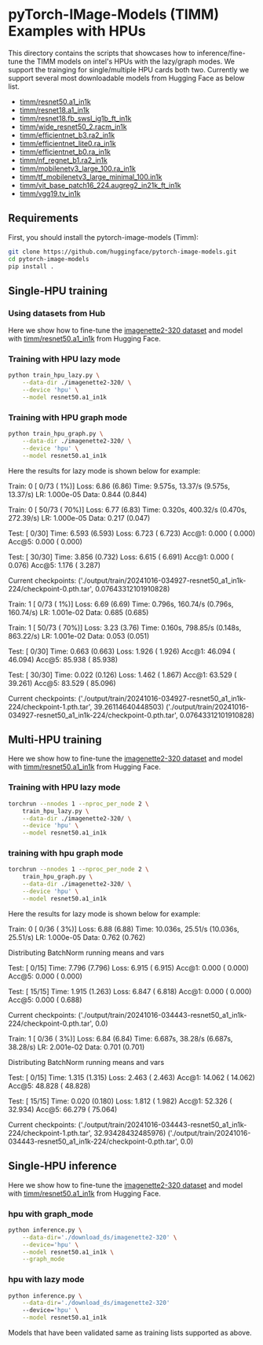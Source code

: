 <!---
Copyright 2021 The HuggingFace Team. All rights reserved.

Licensed under the Apache License, Version 2.0 (the "License");
you may not use this file except in compliance with the License.
You may obtain a copy of the License at

    http://www.apache.org/licenses/LICENSE-2.0

Unless required by applicable law or agreed to in writing, software
distributed under the License is distributed on an "AS IS" BASIS,
WITHOUT WARRANTIES OR CONDITIONS OF ANY KIND, either express or implied.
See the License for the specific language governing permissions and
limitations under the License.
-->

# pyTorch-IMage-Models (TIMM) Examples with HPUs

This directory contains the scripts that showcases how to inference/fine-tune the TIMM models on intel's HPUs with the lazy/graph modes.  We support the trainging for single/multiple HPU cards both two. Currently we support several most downloadable models from Hugging Face as below list.

- [timm/resnet50.a1_in1k](https://huggingface.co/timm/resnet50.a1_in1k)
- [timm/resnet18.a1_in1k](https://huggingface.co/timm/resnet18.a1_in1k)
- [timm/resnet18.fb_swsl_ig1b_ft_in1k](https://huggingface.co/timm/resnet18.fb_swsl_ig1b_ft_in1k)
- [timm/wide_resnet50_2.racm_in1k](https://huggingface.co/timm/wide_resnet50_2.racm_in1k)
- [timm/efficientnet_b3.ra2_in1k](https://huggingface.co/timm/efficientnet_b3.ra2_in1k)
- [timm/efficientnet_lite0.ra_in1k](https://huggingface.co/timm/efficientnet_lite0.ra_in1k)
- [timm/efficientnet_b0.ra_in1k](https://huggingface.co/timm/efficientnet_b0.ra_in1k)
- [timm/nf_regnet_b1.ra2_in1k](https://huggingface.co/timm/nf_regnet_b1.ra2_in1k)
- [timm/mobilenetv3_large_100.ra_in1k](https://huggingface.co/timm/mobilenetv3_large_100.ra_in1k)
- [timm/tf_mobilenetv3_large_minimal_100.in1k](https://huggingface.co/timm/tf_mobilenetv3_large_minimal_100.in1k)
- [timm/vit_base_patch16_224.augreg2_in21k_ft_in1k](https://huggingface.co/timm/vit_base_patch16_224.augreg2_in21k_ft_in1k)
- [timm/vgg19.tv_in1k]()

## Requirements

First, you should install the pytorch-image-models (Timm):
```bash
git clone https://github.com/huggingface/pytorch-image-models.git
cd pytorch-image-models
pip install .
```

## Single-HPU training

### Using datasets from Hub

Here we show how to fine-tune the [imagenette2-320 dataset](https://huggingface.co/datasets/johnowhitaker/imagenette2-320) and model with [timm/resnet50.a1_in1k](https://huggingface.co/timm/resnet50.a1_in1k) from Hugging Face.

### Training with HPU lazy mode
   
```bash
python train_hpu_lazy.py \
    --data-dir ./imagenette2-320/ \
    --device 'hpu' \
    --model resnet50.a1_in1k
```
### Training with HPU graph mode

```bash
python train_hpu_graph.py \
    --data-dir ./imagenette2-320/ \
    --device 'hpu' \
    --model resnet50.a1_in1k
```

Here the results for lazy mode is shown below for example:


Train: 0 [   0/73 (  1%)]  Loss: 6.86 (6.86)  Time: 9.575s,   13.37/s  (9.575s,   13.37/s)  LR: 1.000e-05  Data: 0.844 (0.844)

Train: 0 [  50/73 ( 70%)]  Loss: 6.77 (6.83)  Time: 0.320s,  400.32/s  (0.470s,  272.39/s)  LR: 1.000e-05  Data: 0.217 (0.047)

Test: [   0/30]  Time: 6.593 (6.593)  Loss:   6.723 ( 6.723)  Acc@1:   0.000 (  0.000)  Acc@5:   0.000 (  0.000)

Test: [  30/30]  Time: 3.856 (0.732)  Loss:   6.615 ( 6.691)  Acc@1:   0.000 (  0.076)  Acc@5:   1.176 (  3.287)

Current checkpoints:
 ('./output/train/20241016-034927-resnet50_a1_in1k-224/checkpoint-0.pth.tar', 0.07643312101910828)

Train: 1 [   0/73 (  1%)]  Loss: 6.69 (6.69)  Time: 0.796s,  160.74/s  (0.796s,  160.74/s)  LR: 1.001e-02  Data: 0.685 (0.685)

Train: 1 [  50/73 ( 70%)]  Loss: 3.23 (3.76)  Time: 0.160s,  798.85/s  (0.148s,  863.22/s)  LR: 1.001e-02  Data: 0.053 (0.051)

Test: [   0/30]  Time: 0.663 (0.663)  Loss:   1.926 ( 1.926)  Acc@1:  46.094 ( 46.094)  Acc@5:  85.938 ( 85.938)

Test: [  30/30]  Time: 0.022 (0.126)  Loss:   1.462 ( 1.867)  Acc@1:  63.529 ( 39.261)  Acc@5:  83.529 ( 85.096)

Current checkpoints:
 ('./output/train/20241016-034927-resnet50_a1_in1k-224/checkpoint-1.pth.tar', 39.26114640448503)
 ('./output/train/20241016-034927-resnet50_a1_in1k-224/checkpoint-0.pth.tar', 0.07643312101910828)



## Multi-HPU training

Here we show how to fine-tune the [imagenette2-320 dataset](https://huggingface.co/datasets/johnowhitaker/imagenette2-320) and model with [timm/resnet50.a1_in1k](https://huggingface.co/timm/resnet50.a1_in1k) from Hugging Face.

### Training with HPU lazy mode
```bash
torchrun --nnodes 1 --nproc_per_node 2 \
    train_hpu_lazy.py \
    --data-dir ./imagenette2-320/ \
    --device 'hpu' \
    --model resnet50.a1_in1k
```
### training with hpu graph mode

```bash
torchrun --nnodes 1 --nproc_per_node 2 \
    train_hpu_graph.py \
    --data-dir ./imagenette2-320/ \
    --device 'hpu' \
    --model resnet50.a1_in1k
```

Here the results for lazy mode is shown below for example:

Train: 0 [   0/36 (  3%)]  Loss: 6.88 (6.88)  Time: 10.036s,   25.51/s  (10.036s,   25.51/s)  LR: 1.000e-05  Data: 0.762 (0.762)

Distributing BatchNorm running means and vars

Test: [   0/15]  Time: 7.796 (7.796)  Loss:   6.915 ( 6.915)  Acc@1:   0.000 (  0.000)  Acc@5:   0.000 (  0.000)

Test: [  15/15]  Time: 1.915 (1.263)  Loss:   6.847 ( 6.818)  Acc@1:   0.000 (  0.000)  Acc@5:   0.000 (  0.688)

Current checkpoints:
 ('./output/train/20241016-034443-resnet50_a1_in1k-224/checkpoint-0.pth.tar', 0.0)

Train: 1 [   0/36 (  3%)]  Loss: 6.84 (6.84)  Time: 6.687s,   38.28/s  (6.687s,   38.28/s)  LR: 2.001e-02  Data: 0.701 (0.701)

Distributing BatchNorm running means and vars

Test: [   0/15]  Time: 1.315 (1.315)  Loss:   2.463 ( 2.463)  Acc@1:  14.062 ( 14.062)  Acc@5:  48.828 ( 48.828)

Test: [  15/15]  Time: 0.020 (0.180)  Loss:   1.812 ( 1.982)  Acc@1:  52.326 ( 32.934)  Acc@5:  66.279 ( 75.064)

Current checkpoints:
 ('./output/train/20241016-034443-resnet50_a1_in1k-224/checkpoint-1.pth.tar', 32.93428432485976)
 ('./output/train/20241016-034443-resnet50_a1_in1k-224/checkpoint-0.pth.tar', 0.0)



## Single-HPU inference

Here we show how to fine-tune the [imagenette2-320 dataset](https://www.kaggle.com/datasets/xbinchen/imagenette2-320) and model with [timm/resnet50.a1_in1k](https://huggingface.co/timm/resnet50.a1_in1k) from Hugging Face.

### hpu with graph_mode
```bash
python inference.py \
    --data-dir='./download_ds/imagenette2-320' \
    --device='hpu' \
    --model resnet50.a1_in1k \
    --graph_mode
```

### hpu with lazy mode
```bash
python inference.py \
    --data-dir='./download_ds/imagenette2-320' 
    --device='hpu' \
    --model resnet50.a1_in1k
```

Models that have been validated same as training lists supported as above. 

